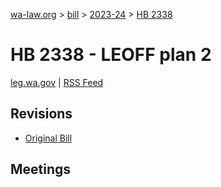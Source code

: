 [wa-law.org](/) > [bill](/bill/) > [2023-24](/bill/2023-24/) > [HB 2338](/bill/2023-24/hb/2338/)

# HB 2338 - LEOFF plan 2
[leg.wa.gov](https://app.leg.wa.gov/billsummary?BillNumber=2338&Year=2023&Initiative=false) | [RSS Feed](./rss.xml)

## Revisions
* [Original Bill](1/)

## Meetings